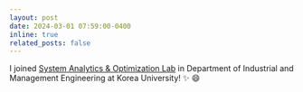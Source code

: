 ```yaml
---
layout: post
date: 2024-03-01 07:59:00-0400
inline: true
related_posts: false
---
```


I joined [System Analytics & Optimization Lab](https://sao.korea.ac.kr/?_ga=2.196296229.865344736.1758824987-83791019.1758471882) in Department of Industrial and Management Engineering at Korea University! :sparkles: :smile:
